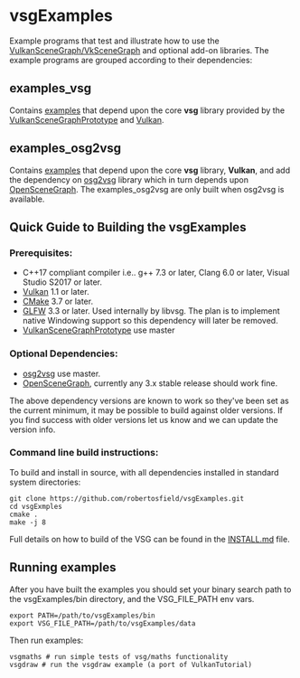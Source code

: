 # vsgExamples
Example programs that test and illustrate how to use the [VulkanSceneGraph/VkSceneGraph](https://github.com/robertosfield/VulkanSceneGraphPrototype/) and optional add-on libraries. The example programs are grouped according to their dependencies:

## examples_vsg
Contains [examples](examples_vsg/) that depend upon the core **vsg** library provided by the [VulkanSceneGraphPrototype](https://github.com/robertosfield/VulkanSceneGraphPrototype/) and [Vulkan](https://vulkan.lunarg.com/).

## examples_osg2vsg
Contains [examples](examples_osg2vsg/) that depend upon the core **vsg** library, **Vulkan**, and add the dependency on [osg2vsg](https://github.com/robertosfield/osg2vsg/) library which in turn depends upon [OpenSceneGraph](https://github.com/openscenegraph/OpenSceneGraph/). The examples_osg2vsg are only built when osg2vsg is available.

## Quick Guide to Building the vsgExamples

### Prerequisites:
* C++17 compliant compiler i.e.. g++ 7.3 or later, Clang 6.0 or later, Visual Studio S2017 or later.
* [Vulkan](https://vulkan.lunarg.com/) 1.1 or later.
* [CMake](https://www.cmake.org) 3.7 or later.
* [GLFW](https://www.glfw.org)  3.3 or later.  Used internally by libvsg. The plan is to implement native Windowing support so this dependency will later be removed.
* [VulkanSceneGraphPrototype](https://github.com/robertosfield/VulkanSceneGraphPrototype/) use master

### Optional Dependencies:
* [osg2vsg](https://github.com/robertosfield/osg2vsg/) use master.
* [OpenSceneGraph](https://github.com/openscenegraph/OpenSceneGraph/), currently any 3.x stable release should work fine.

The above dependency versions are known to work so they've been set as the current minimum, it may be possible to build against older versions.  If you find success with older versions let us know and we can update the version info.

### Command line build instructions:
To build and install in source, with all dependencies installed in standard system directories:

    git clone https://github.com/robertosfield/vsgExamples.git
    cd vsgExmples
    cmake .
    make -j 8

Full details on how to build of the VSG can be found in the [INSTALL.md](INSTALL.md) file.

## Running examples

After you have built the examples you should set your binary search path to the vsgExamples/bin directory, and the VSG_FILE_PATH env vars.

	export PATH=/path/to/vsgExamples/bin
	export VSG_FILE_PATH=/path/to/vsgExamples/data

Then run examples:

	vsgmaths # run simple tests of vsg/maths functionality
	vsgdraw # run the vsgdraw example (a port of VulkanTutorial)